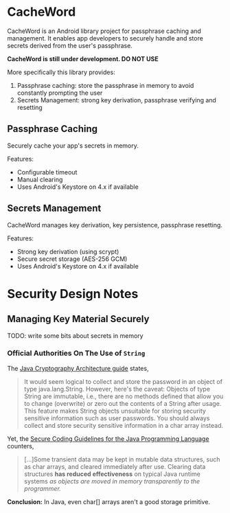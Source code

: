 CacheWord
=========

CacheWord is an Android library project for passphrase caching and management.
It enables app developers to securely handle and store secrets derived from the
user's passphrase.

**CacheWord is still under development. DO NOT USE**

More specifically this library provides:

1. Passphrase caching: store the passphrase in memory to avoid constantly prompting the user
2. Secrets Management: strong key derivation, passphrase verifying and resetting

## Passphrase Caching

Securely cache your app's secrets in memory.

Features:

* Configurable timeout
* Manual clearing
* Uses Android's Keystore on 4.x if available

## Secrets Management

CacheWord manages key derivation, key persistence, passphrase resetting.

Features:

* Strong key derivation (using scrypt)
* Secure secret storage (AES-256 GCM)
* Uses Android's Keystore on 4.x if available

# Security Design Notes

## Managing Key Material Securely

TODO: write some bits about secrets in memory

### Official Authorities On The Use of `String`

The [Java Cryptography Architecture guide][java-crypto-arch] states,

> It would seem logical to collect and store the password in an object of type
> java.lang.String. However, here's the caveat: Objects of type String are
> immutable, i.e., there are no methods defined that allow you to change
> (overwrite) or zero out the contents of a String after usage. This feature
> makes String objects unsuitable for storing security sensitive information such
> as user passwords. You should always collect and store security sensitive
> information in a char array instead.

Yet, the [Secure Coding Guidelines for the Java Programming Language][java-secure-coding] counters,

> [...]Some transient data may be kept in mutable data structures, such as char
> arrays, and cleared immediately after use. Clearing data structures **has reduced
> effectiveness** on typical Java runtime systems *as objects are moved in memory
> transparently to the programmer.*

**Conclusion:** In Java, even char[] arrays aren't a good storage primitive.

[java-crypto-arch]: http://docs.oracle.com/javase/6/docs/technotes/guides/security/crypto/CryptoSpec.html#PBEEx
[java-secure-coding]: http://www.oracle.com/technetwork/java/seccodeguide-139067.html#2


